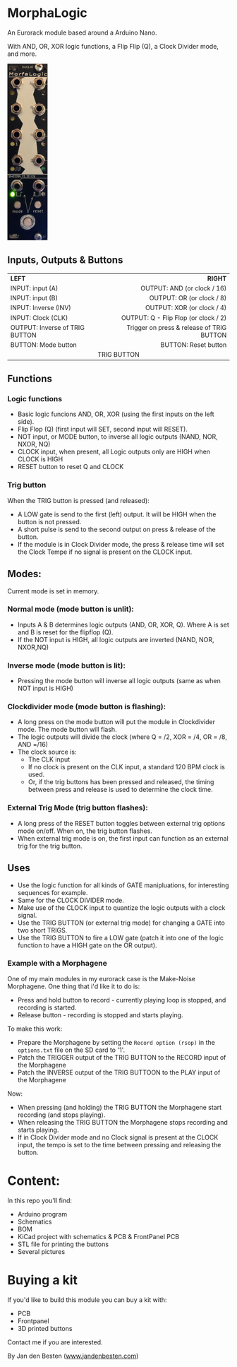# MorphaLogic

An Eurorack module based around a Arduino Nano.

With AND, OR, XOR logic functions, a Flip Flip (Q), a Clock Divider mode, and more.

<img src="pictures/FRONT PANEL.png" alt="Morgalogic Front Panel" height="400px">


## Inputs, Outputs & Buttons

<table>
<tr>
<td><b>LEFT</b></td><td style="text-align: right;"><b>RIGHT</b></td>
    <tr><td>INPUT: input (A)</td><td style="text-align: right;">OUTPUT: AND (or clock / 16)</td></tr>
    <tr><td>INPUT: input (B)</td><td style="text-align: right;">OUTPUT: OR (or clock / 8)</td></tr>
    <tr><td>INPUT: Inverse (INV)</td><td style="text-align: right;">OUTPUT: XOR (or clock / 4)</td></tr>
    <tr><td>INPUT: Clock (CLK)</td><td style="text-align: right;">OUTPUT: Q - Flip Flop (or clock / 2)</td></tr>
    <tr><td>OUTPUT: Inverse of TRIG BUTTON</td><td style="text-align: right;">Trigger on press & release of TRIG BUTTON</td></tr>
    <tr><td>BUTTON: Mode button</td><td style="text-align: right;">BUTTON: Reset button</td></tr>
    <tr><td colspan="2" style="text-align: center;">TRIG BUTTON</td></tr>
</tr>
</table>

## Functions

### Logic functions

- Basic logic funcions AND, OR, XOR (using the first inputs on the left side).
- Flip Flop (Q) (first input will SET, second input will RESET).
- NOT input, or MODE button, to inverse all logic outputs (NAND, NOR, NXOR, NQ)
- CLOCK input, when present, all Logic outputs only are HIGH when CLOCK is HIGH
- RESET button to reset Q and CLOCK

### Trig button

When the TRIG button is pressed (and released):

- A LOW gate is send to the first (left) output. It will be HIGH when the button is not pressed.
- A short pulse is send to the second output on press & release of the button.
- If the module is in Clock Divider mode, the press & release time will set the Clock Tempe if no signal is present on the CLOCK input.

## Modes:

Current mode is set in memory.

### Normal mode (mode button is unlit):

- Inputs A & B determines logic outputs (AND, OR, XOR, Q). Where A is set and B is reset for the flipflop (Q).
- If the NOT input is HIGH, all logic outputs are inverted (NAND, NOR, NXOR,NQ)

### Inverse mode (mode button is lit):

- Pressing the mode button will inverse all logic outputs (same as when NOT input is HIGH)

### Clockdivider mode (mode button is flashing):

- A long press on the mode button will put the module in Clockdivider mode. The mode button will flash.
- The logic outputs will divide the clock (where Q = /2, XOR = /4, OR = /8, AND =/16)
- The clock source is:
  - The CLK input
  - If no clock is present on the CLK input, a standard 120 BPM clock is used.
  - Or, if the trig buttons has been pressed and released, the timing between press and release is used to determine the clock time.

### External Trig Mode (trig button flashes):

- A long press of the RESET button toggles between external trig options mode on/off. When on, the trig button flashes.
- When external trig mode is on, the first input can function as an external trig for the trig button.


## Uses

- Use the logic function for all kinds of GATE manipluations, for interesting sequences for example.
- Same for the CLOCK DIVIDER mode.
- Make use of the CLOCK input to quantize the logic outputs with a clock signal.
- Use the TRIG BUTTON (or external trig mode) for changing a GATE into two short TRIGS.
- Use the TRIG BUTTON to fire a LOW gate (patch it into one of the logic function to have a HIGH gate on the OR output).

### Example with a Morphagene

One of my main modules in my eurorack case is the Make-Noise Morphagene. One thing that i'd like it to do is:

- Press and hold button to record - currently playing loop is stopped, and recording is started.
- Release button - recording is stopped and starts playing.

To make this work:

- Prepare the Morphagene by setting the `Record option (rsop)` in the `options.txt` file on the SD card to '1'.
- Patch the TRIGGER output of the TRIG BUTTON to the RECORD input of the Morphagene
- Patch the INVERSE output of the TRIG BUTTOON to the PLAY input of the Morphagene

Now:

- When pressing (and holding) the TRIG BUTTON the Morphagene start recording (and stops playing).
- When releasing the TRIG BUTTON the Morphagene stops recording and starts playing.
- If in Clock Divider mode and no Clock signal is present at the CLOCK input, the tempo is set to the time between pressing and releasing the button.

# Content:

In this repo you'll find:

- Arduino program
- Schematics
- BOM
- KiCad project with schematics & PCB & FrontPanel PCB
- STL file for printing the buttons
- Several pictures

# Buying a kit

If you'd like to build this module you can buy a kit with:

- PCB
- Frontpanel
- 3D printed buttons

Contact me if you are interested.

By Jan den Besten (www.jandenbesten.com)
